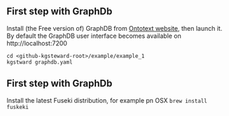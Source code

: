## First step with GraphDb

Install (the Free version of) GraphDB from [Ontotext website](https://www.ontotext.com), then launch it.  
By default the GraphDB user interface becomes available on http://localhost:7200



```{bash}
cd <github-kgsteward-root>/example/example_1
kgstward graphdb.yaml
```
## First step with GraphDb

Install the latest Fuseki distribution, for example pn OSX `brew install fuskeki`


